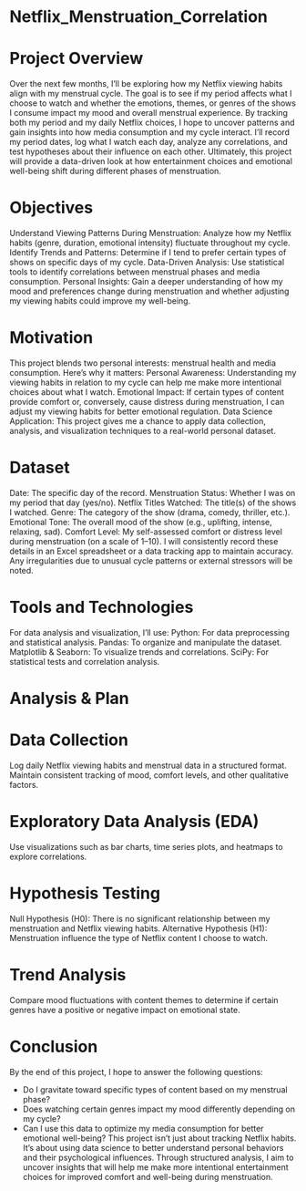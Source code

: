 # Netflix_Menstruation_Correlation
# Project Overview
Over the next few months, I’ll be exploring how my Netflix viewing habits align with my menstrual cycle. The goal is to see if my period affects what I choose to watch and whether the emotions, themes, or genres of the shows I consume impact my mood and overall menstrual experience. By tracking both my period and my daily Netflix choices, I hope to uncover patterns and gain insights into how media consumption and my cycle interact. I’ll record my period dates, log what I watch each day, analyze any correlations, and test hypotheses about their influence on each other. Ultimately, this project will provide a data-driven look at how entertainment choices and emotional well-being shift during different phases of menstruation.
# Objectives
Understand Viewing Patterns During Menstruation: Analyze how my Netflix habits (genre, duration, emotional intensity) fluctuate throughout my cycle. 
Identify Trends and Patterns: Determine if I tend to prefer certain types of shows on specific days of my cycle. 
Data-Driven Analysis: Use statistical tools to identify correlations between menstrual phases and media consumption. 
Personal Insights: Gain a deeper understanding of how my mood and preferences change during menstruation and whether adjusting my viewing habits could improve my well-being.
# Motivation
This project blends two personal interests: menstrual health and media consumption. Here’s why it matters:
Personal Awareness: Understanding my viewing habits in relation to my cycle can help me make more intentional choices about what I watch.
Emotional Impact: If certain types of content provide comfort or, conversely, cause distress during menstruation, I can adjust my viewing habits for better emotional regulation.
Data Science Application: This project gives me a chance to apply data collection, analysis, and visualization techniques to a real-world personal dataset.
# Dataset
Date: The specific day of the record.
Menstruation Status: Whether I was on my period that day (yes/no).
Netflix Titles Watched: The title(s) of the shows I watched.
Genre: The category of the show (drama, comedy, thriller, etc.).
Emotional Tone: The overall mood of the show (e.g., uplifting, intense, relaxing, sad).
Comfort Level: My self-assessed comfort or distress level during menstruation (on a scale of 1–10).
I will consistently record these details in an Excel spreadsheet or a data tracking app to maintain accuracy. Any irregularities due to unusual cycle patterns or external stressors will be noted.
# Tools and Technologies
For data analysis and visualization, I’ll use:
Python: For data preprocessing and statistical analysis.
Pandas: To organize and manipulate the dataset.
Matplotlib & Seaborn: To visualize trends and correlations.
SciPy: For statistical tests and correlation analysis.
# Analysis & Plan
# Data Collection
Log daily Netflix viewing habits and menstrual data in a structured format.
Maintain consistent tracking of mood, comfort levels, and other qualitative factors.
# Exploratory Data Analysis (EDA)
Use visualizations such as bar charts, time series plots, and heatmaps to explore correlations.
# Hypothesis Testing
Null Hypothesis (H0): There is no significant relationship between my menstruation and Netflix viewing habits.
Alternative Hypothesis (H1): Menstruation influence the type of Netflix content I choose to watch.
# Trend Analysis
Compare mood fluctuations with content themes to determine if certain genres have a positive or negative impact on emotional state.
# Conclusion
By the end of this project, I hope to answer the following questions:
- Do I gravitate toward specific types of content based on my menstrual phase?
- Does watching certain genres impact my mood differently depending on my cycle?
- Can I use this data to optimize my media consumption for better emotional well-being?
This project isn’t just about tracking Netflix habits. It’s about using data science to better understand personal behaviors and their psychological influences. Through structured analysis, I aim to uncover insights that will help me make more intentional entertainment choices for improved comfort and well-being during menstruation.
